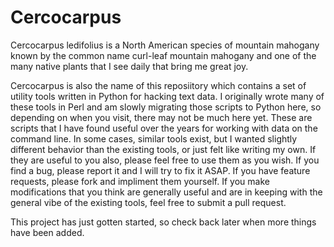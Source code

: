 # Cercocarpus

Cercocarpus ledifolius is a North American species of mountain
mahogany known by the common name curl-leaf mountain mahogany and one
of the many native plants that I see daily that bring me great joy.

Cercocarpus is also the name of this reposiitory which contains a set
of utility tools written in Python for hacking text data. I originally
wrote many of these tools in Perl and am slowly migrating those
scripts to Python here, so depending on when you visit, there may not
be much here yet.  These are scripts that I have found useful over the
years for working with data on the command line.  In some cases,
similar tools exist, but I wanted slightly different behavior than the
existing tools, or just felt like writing my own.  If they are useful
to you also, please feel free to use them as you wish.  If you find a
bug, please report it and I will try to fix it ASAP.  If you have
feature requests, please fork and impliment them yourself.  If you
make modifications that you think are generally useful and are in
keeping with the general vibe of the existing tools, feel free to
submit a pull request.

This project has just gotten started, so check back later when
more things have been added.
